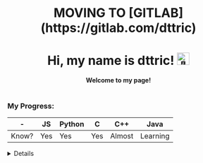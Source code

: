 <h1 align="center">MOVING TO [GITLAB](https://gitlab.com/dttric)</h1>
<p align="center">
<h1 align="center">Hi, my name is dttric! <img src="https://github.com/wervlad/wervlad/assets/24524555/766d336d-b87d-44ba-807c-c51de2bc6b4d" width="28px" alt="👋"></h1>
<p align="center">
    <b>Welcome to my page!</b><br><br>


### My Progress:

| - | JS | Python | C | C++ | Java |
|---|----|--------|---|-----|------|
| Know? | Yes | Yes | Yes | Almost | Learning |

<details>
  <a href="https://github.com/dttric">
    <img src="http://github-profile-summary-cards.vercel.app/api/cards/profile-details?username=dttric&theme=transparent" />
  </a>
  <a href="https://github.com/dttric">
    <img src="https://github-readme-streak-stats.herokuapp.com/?user=dttric&hide_border=true&card_width=338&theme=transparent" />
  </a>
  <a href="https://github.com/dttric">
    <img src="http://github-profile-summary-cards.vercel.app/api/cards/stats?username=dttric&theme=transparent" />
  </a>
